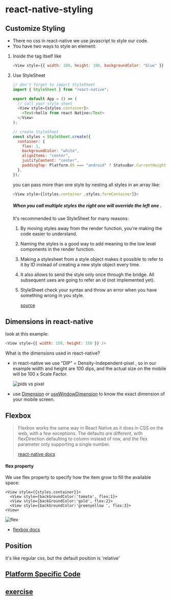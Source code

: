 # react-native-styling

## Customize Styling

- There no css in react-native we use javascript to style our code.
- You have two ways to style an element:

1. Inside the tag itself like

   ```javascript
   <View style={{ width: 100, height: 100, backgroundColor: "blue" }} />
   ```

2. Use StyleSheet

   ```javascript
   // don't forget to import StyleSheet
   import { StyleSheet } from "react-native";

   export default App = () => (
     // call your style sheet
     <View style={styles.container}>
       <Text>hello from react Native</Text>
     </View>
   );

   // create StyleSheet
   const styles = StyleSheet.create({
     container: {
       flex: 1,
       backgroundColor: "white",
       alignItems: "center",
       justifyContent: "center",
       paddingTop: Platform.OS === "android" ? StatusBar.CurrentHeight : 0,
     },
   });
   ```

   you can pass more than one style by nesting all styles in an array like:

   ```javascript
   <View style={[styles.container ,styles.formContainer]}>
   ```

   ##### When you call multiple styles the right one will override the left one .

   It's recommended to use StyleSheet for many reasons:

   1. By moving styles away from the render function, you're making the code easier to understand.

   2. Naming the styles is a good way to add meaning to the low level components in the render function.

   3. Making a stylesheet from a style object makes it possible to refer to it by ID instead of creating a new style object every time.

   4. It also allows to send the style only once through the bridge. All subsequent uses are going to refer an id (not implemented yet).
   
   5. StyleSheet check your syntax and throw an error when you have something wrong in you style.

      [source](https://stackoverflow.com/questions/38958888/react-native-what-is-the-benefit-of-using-stylesheet-vs-a-plain-object#:~:text=Performance%3A,only%20once%20through%20the%20bridge.)

## Dimensions in react-native

look at this example:

```javascript
<View style={{ width: 150, height: 150 }} />
```

What is the dimensions used in react-native?

- in react-native we use "DIP" = Density-Independent-pixel , so in our example width and height are 100 dips, and the actual size on the mobile will be 100 x Scale Factor.

  ![pids vs pixel](https://i.ibb.co/4t3Thsg/Annotation-2020-07-20-192607.png)

- use [Dimension](https://reactnative.dev/docs/dimensions) or [useWindowDimension](https://reactnative.dev/docs/usewindowdimensions) to know the exact dimension of your mobile screen.

## Flexbox

> Flexbox works the same way in React Native as it does in CSS on the web, with a few exceptions. The defaults are different, with flexDirection defaulting to column instead of row, and the flex parameter only supporting a single number.
>
> [react-native docs](https://reactnative.dev/docs/flexbox)

#### flex property

We use flex property to specify how the item grow to fill the available space.

```
<View style={{styles.container}}>
  <View style={backGroundColor:'tomato', flex:1}>
  <View style={backGroundColor:'gold', flex:2}>
  <View style={backGroundColor:'greenyellow ', flex:3}>
<View>
```

![flex](https://cdn-images-1.medium.com/max/800/1*PhCFmO5tYX_sZSyCd4vO3w.png)

- [flexbox docs](https://reactnative.dev/docs/flexbox)

## Position

it's like regular css, but the default position is 'relative'

## [Platform Specific Code](https://reactnative.dev/docs/platform-specific-code)

## [exercise](https://programmingwithmosh.com/wp-content/uploads/2020/05/Layout-Exercises.pdf)
